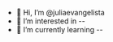 - 👋 Hi, I’m @juliaevangelista
- 👀 I’m interested in --
- 🌱 I’m currently learning --

<!---
juliaevangelista/juliaevangelista is a ✨ special ✨ repository because its `README.md` (this file) appears on your GitHub profile.
You can click the Preview link to take a look at your changes.
--->
